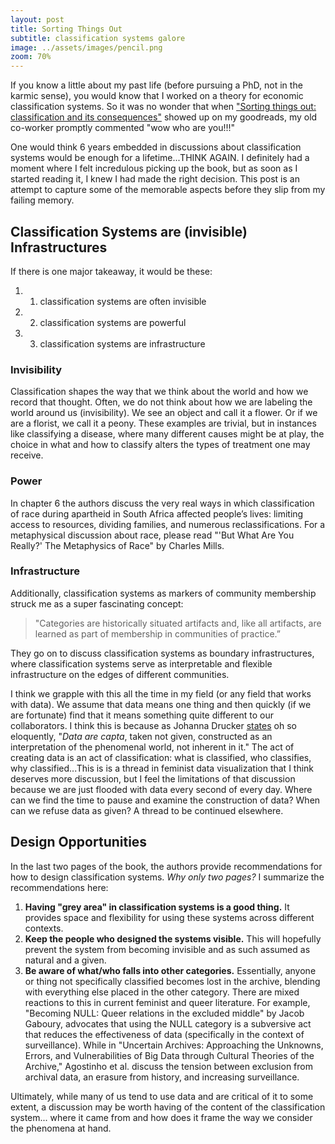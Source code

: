 ```yaml
---
layout: post
title: Sorting Things Out
subtitle: classification systems galore
image: ../assets/images/pencil.png
zoom: 70%
---
```

If you know a little about my past life (before pursuing a PhD, not in the karmic sense), you would know that I worked on a theory for economic classification systems. So it was no wonder that when ["Sorting things out: classification and its consequences"](https://mitpress.mit.edu/books/sorting-things-out) showed up on my goodreads, my old co-worker promptly commented "wow who are you!!!"

One would think 6 years embedded in discussions about classification systems would be enough for a lifetime...THINK AGAIN. I definitely had a moment where I felt incredulous picking up the book, but as soon as I started reading it, I knew I had made the right decision. This post is an attempt to capture some of the memorable aspects before they slip from my failing memory.

## Classification Systems are (invisible) Infrastructures
If there is one major takeaway, it would be these: 
1. 1) classification systems are often invisible
2. 2) classification systems are powerful
3. 3) classification systems are infrastructure

### Invisibility
Classification shapes the way that we think about the world and how we record that thought. Often, we do not think about how we are labeling the world around us (invisibility). We see an object and call it a flower. Or if we are a florist, we call it a peony. These examples are trivial, but in instances like classifying a disease, where many different causes might be at play, the choice in what and how to classify alters the types of treatment one may receive.

### Power
In chapter 6 the authors discuss the very real ways in which classification of race during apartheid in South Africa affected people’s lives: limiting access to resources, dividing families, and numerous reclassifications. For a metaphysical discussion about race, please read "'But What Are You Really?' The Metaphysics of Race" by Charles Mills.

### Infrastructure
Additionally, classification systems as markers of community membership struck me as a super fascinating concept:

> "Categories are historically situated artifacts and, like all artifacts, are learned as part of membership in communities of practice.”

They go on to discuss classification systems as boundary infrastructures, where classification systems serve as interpretable and flexible infrastructure on the edges of different communities. 

I think we grapple with this all the time in my field (or any field that works with data). We assume that data means one thing and then quickly (if we are fortunate) find that it means something quite different to our collaborators. I think this is because as Johanna Drucker [states](http://www.digitalhumanities.org/dhq/vol/5/1/000091/000091.html) oh so eloquently, "*Data are capta*, taken not given, constructed as an interpretation of the phenomenal world, not inherent in it." The act of creating data is an act of classification: what is classified, who classifies, why classified...This is is a thread in feminist data visualization that I think deserves more discussion, but I feel the limitations of that discussion because we are just flooded with data every second of every day. Where can we find the time to pause and examine the construction of data? When can we refuse data as given? A thread to be continued elsewhere.

## Design Opportunities
In the last two pages of the book, the authors provide recommendations for how to design classification systems. *Why only two pages?* I summarize the recommendations here:

1. **Having "grey area" in classification systems is a good thing.** It provides space and flexibility for using these systems across different contexts.
2. **Keep the people who designed the systems visible.** This will hopefully prevent the system from becoming invisible and as such assumed as natural and a given.
3. **Be aware of what/who falls into other categories.** Essentially, anyone or thing not specifically classified becomes lost in the archive, blending with everything else placed in the other category. There are mixed reactions to this in current feminist and queer literature. For example, "Becoming NULL: Queer relations in the excluded middle" by Jacob Gaboury, advocates that using the NULL category is a subversive act that reduces the effectiveness of data (specifically in the context of surveillance). While in "Uncertain Archives: Approaching the Unknowns, Errors, and Vulnerabilities of Big Data through Cultural Theories of the Archive," Agostinho et al. discuss the tension between exclusion from archival data, an erasure from history, and increasing surveillance. 

Ultimately, while many of us tend to use data and are critical of it to some extent, a discussion may be worth having of the content of the classification system... where it came from and how does it frame the way we consider the phenomena at hand.
